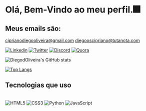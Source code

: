 # Olá, Bem-Vindo ao meu perfil.🎆
## Meus emails são:
ciprianodiegooliveira@gmail.com
diegooscipriano@tutanota.com

[![Linkedin](https://img.shields.io/badge/LinkedIn-0077B5?style=for-the-badge&logo=linkedin&logoColor=white)](https://www.linkedin.com/in/diego-de-oliveira-853213249/)
[![Twitter](https://img.shields.io/badge/Twitter-1DA1F2?style=for-the-badge&logo=twitter&logoColor=white)](https://twitter.com/NEETtheoriginal)
[![Discord](https://img.shields.io/badge/Discord-7289DA?style=for-the-badge&logo=discord&logoColor=white)](discordapp.com/users/GothHouse#0637)
[![Quora](https://img.shields.io/badge/Quora-%23B92B27.svg?&style=for-the-badge&logo=Quora&logoColor=white)](https://pt.quora.com/profile/Diego-De-Oliveira-7)

![DiegodOliveira's GitHub stats](https://github-readme-stats.vercel.app/api?username=DiegodOliveira&show_icons=true&theme=tokyonight)

[![Top Langs](https://github-readme-stats.vercel.app/api/top-langs/?username=DiegodOliveira&layout=compact)](https://github.com/DiegodOliveira/github-readme-stats)

## Tecnologias que uso

<div style="display: inline_block"><br>
  <img align="center" alt="HTML5" src="https://img.shields.io/badge/HTML5-E34F26?style=for-the-badge&logo=html5&logoColor=white" />
  <img align="center" alt="CSS3" src="https://img.shields.io/badge/CSS3-1572B6?style=for-the-badge&logo=css3&logoColor=white" />
  <img align="center" alt="Python" src="https://img.shields.io/badge/Python-14354C?style=for-the-badge&logo=python&logoColor=white" />
  <img align="center" alt="JavaScript" src="https://img.shields.io/badge/JavaScript-323330?style=for-the-badge&logo=javascript&logoColor=F7DF1E" />
</div>
